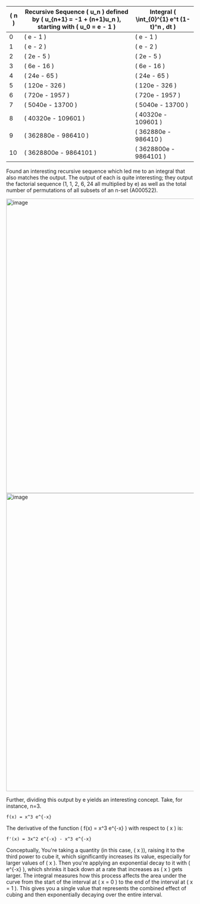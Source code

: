 
| \( n \) | Recursive Sequence \( u_n \) defined by \( u_{n+1} = -1 + (n+1)u_n \), starting with \( u_0 = e - 1 \) | Integral \( \int_{0}^{1} e^t (1-t)^n \, dt \) |
|---------|------------------------------------------------------------------------------------------------------|-------------------------------------------------|
| 0       | \( e - 1 \)                                                                                         | \( e - 1 \)                                     |
| 1       | \( e - 2 \)                                                                                         | \( e - 2 \)                                     |
| 2       | \( 2e - 5 \)                                                                                        | \( 2e - 5 \)                                    |
| 3       | \( 6e - 16 \)                                                                                       | \( 6e - 16 \)                                   |
| 4       | \( 24e - 65 \)                                                                                      | \( 24e - 65 \)                                  |
| 5       | \( 120e - 326 \)                                                                                    | \( 120e - 326 \)                                |
| 6       | \( 720e - 1957 \)                                                                                   | \( 720e - 1957 \)                               |
| 7       | \( 5040e - 13700 \)                                                                                 | \( 5040e - 13700 \)                             |
| 8       | \( 40320e - 109601 \)                                                                               | \( 40320e - 109601 \)                           |
| 9       | \( 362880e - 986410 \)                                                                              | \( 362880e - 986410 \)                          |
| 10      | \( 3628800e - 9864101 \)                                                                            | \( 3628800e - 9864101 \)                        |


Found an interesting recursive sequence which led me to an integral that also matches the output. The output of each is quite interesting; they output the factorial sequence (1, 1, 2, 6, 24 all multiplied by e) as well as the total number of permutations of all subsets of an n-set (A000522).

<img width="788" alt="image" src="https://github.com/jconorgrogan/Interesting-Combinatorial-Integral-equivalence-/assets/130090573/da135b75-0681-4d4f-b26b-12bba18f3a9e">

<img width="798" alt="image" src="https://github.com/jconorgrogan/Interesting-Combinatorial-Integral-equivalence-/assets/130090573/9488abd3-9778-4901-b758-983b53342996">

Further, dividing this output by e yields an interesting concept. Take, for instance, n=3. 

`f(x) = x^3 e^{-x}`

The derivative of the function \( f(x) = x^3 e^{-x} \) with respect to \( x \) is:

`f'(x) = 3x^2 e^{-x} - x^3 e^{-x}`

Conceptually, You're taking a quantity (in this case, \( x \)), raising it to the third power to cube it, which significantly increases its value, especially for larger values of \( x \). Then you're applying an exponential decay to it with \( e^{-x} \), which shrinks it back down at a rate that increases as \( x \) gets larger. The integral measures how this process affects the area under the curve from the start of the interval at \( x = 0 \) to the end of the interval at \( x = 1 \). This gives you a single value that represents the combined effect of cubing and then exponentially decaying over the entire interval.
